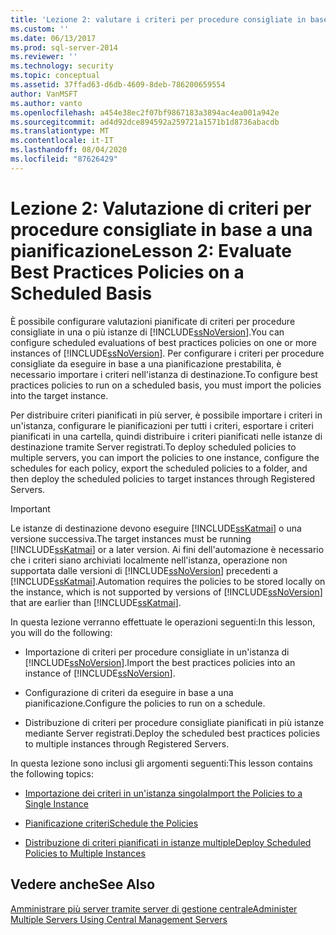 ```yaml
---
title: 'Lezione 2: valutare i criteri per procedure consigliate in base a una pianificazione | Microsoft Docs'
ms.custom: ''
ms.date: 06/13/2017
ms.prod: sql-server-2014
ms.reviewer: ''
ms.technology: security
ms.topic: conceptual
ms.assetid: 37ffad63-d6db-4609-8deb-786200659554
author: VanMSFT
ms.author: vanto
ms.openlocfilehash: a454e38ec2f07bf9867183a3894ac4ea001a942e
ms.sourcegitcommit: ad4d92dce894592a259721a1571b1d8736abacdb
ms.translationtype: MT
ms.contentlocale: it-IT
ms.lasthandoff: 08/04/2020
ms.locfileid: "87626429"
---
```

# <a name="lesson-2-evaluate-best-practices-policies-on-a-scheduled-basis"></a><span data-ttu-id="08c2a-102">Lezione 2: Valutazione di criteri per procedure consigliate in base a una pianificazione</span><span class="sxs-lookup"><span data-stu-id="08c2a-102">Lesson 2: Evaluate Best Practices Policies on a Scheduled Basis</span></span>
  <span data-ttu-id="08c2a-103">È possibile configurare valutazioni pianificate di criteri per procedure consigliate in una o più istanze di [!INCLUDE[ssNoVersion](../includes/ssnoversion-md.md)].</span><span class="sxs-lookup"><span data-stu-id="08c2a-103">You can configure scheduled evaluations of best practices policies on one or more instances of [!INCLUDE[ssNoVersion](../includes/ssnoversion-md.md)].</span></span> <span data-ttu-id="08c2a-104">Per configurare i criteri per procedure consigliate da eseguire in base a una pianificazione prestabilita, è necessario importare i criteri nell'istanza di destinazione.</span><span class="sxs-lookup"><span data-stu-id="08c2a-104">To configure best practices policies to run on a scheduled basis, you must import the policies into the target instance.</span></span>  
  
 <span data-ttu-id="08c2a-105">Per distribuire criteri pianificati in più server, è possibile importare i criteri in un'istanza, configurare le pianificazioni per tutti i criteri, esportare i criteri pianificati in una cartella, quindi distribuire i criteri pianificati nelle istanze di destinazione tramite Server registrati.</span><span class="sxs-lookup"><span data-stu-id="08c2a-105">To deploy scheduled policies to multiple servers, you can import the policies to one instance, configure the schedules for each policy, export the scheduled policies to a folder, and then deploy the scheduled policies to target instances through Registered Servers.</span></span>  
  
> [!IMPORTANT]  
>  <span data-ttu-id="08c2a-106">Le istanze di destinazione devono eseguire [!INCLUDE[ssKatmai](../includes/sskatmai-md.md)] o una versione successiva.</span><span class="sxs-lookup"><span data-stu-id="08c2a-106">The target instances must be running [!INCLUDE[ssKatmai](../includes/sskatmai-md.md)] or a later version.</span></span> <span data-ttu-id="08c2a-107">Ai fini dell'automazione è necessario che i criteri siano archiviati localmente nell'istanza, operazione non supportata dalle versioni di [!INCLUDE[ssNoVersion](../includes/ssnoversion-md.md)] precedenti a [!INCLUDE[ssKatmai](../includes/sskatmai-md.md)].</span><span class="sxs-lookup"><span data-stu-id="08c2a-107">Automation requires the policies to be stored locally on the instance, which is not supported by versions of [!INCLUDE[ssNoVersion](../includes/ssnoversion-md.md)] that are earlier than [!INCLUDE[ssKatmai](../includes/sskatmai-md.md)].</span></span>  
  
 <span data-ttu-id="08c2a-108">In questa lezione verranno effettuate le operazioni seguenti:</span><span class="sxs-lookup"><span data-stu-id="08c2a-108">In this lesson, you will do the following:</span></span>  
  
-   <span data-ttu-id="08c2a-109">Importazione di criteri per procedure consigliate in un'istanza di [!INCLUDE[ssNoVersion](../includes/ssnoversion-md.md)].</span><span class="sxs-lookup"><span data-stu-id="08c2a-109">Import the best practices policies into an instance of [!INCLUDE[ssNoVersion](../includes/ssnoversion-md.md)].</span></span>  
  
-   <span data-ttu-id="08c2a-110">Configurazione di criteri da eseguire in base a una pianificazione.</span><span class="sxs-lookup"><span data-stu-id="08c2a-110">Configure the policies to run on a schedule.</span></span>  
  
-   <span data-ttu-id="08c2a-111">Distribuzione di criteri per procedure consigliate pianificati in più istanze mediante Server registrati.</span><span class="sxs-lookup"><span data-stu-id="08c2a-111">Deploy the scheduled best practices policies to multiple instances through Registered Servers.</span></span>  
  
 <span data-ttu-id="08c2a-112">In questa lezione sono inclusi gli argomenti seguenti:</span><span class="sxs-lookup"><span data-stu-id="08c2a-112">This lesson contains the following topics:</span></span>  
  
-   [<span data-ttu-id="08c2a-113">Importazione dei criteri in un'istanza singola</span><span class="sxs-lookup"><span data-stu-id="08c2a-113">Import the Policies to a Single Instance</span></span>](../../2014/tutorials/import-the-policies-to-a-single-instance.md)  
  
-   [<span data-ttu-id="08c2a-114">Pianificazione criteri</span><span class="sxs-lookup"><span data-stu-id="08c2a-114">Schedule the Policies</span></span>](../../2014/tutorials/schedule-the-policies.md)  
  
-   [<span data-ttu-id="08c2a-115">Distribuzione di criteri pianificati in istanze multiple</span><span class="sxs-lookup"><span data-stu-id="08c2a-115">Deploy Scheduled Policies to Multiple Instances</span></span>](../../2014/tutorials/deploy-scheduled-policies-to-multiple-instances.md)  
  
## <a name="see-also"></a><span data-ttu-id="08c2a-116">Vedere anche</span><span class="sxs-lookup"><span data-stu-id="08c2a-116">See Also</span></span>  
 [<span data-ttu-id="08c2a-117">Amministrare più server tramite server di gestione centrale</span><span class="sxs-lookup"><span data-stu-id="08c2a-117">Administer Multiple Servers Using Central Management Servers</span></span>](../relational-databases/administer-multiple-servers-using-central-management-servers.md)  
  
  
